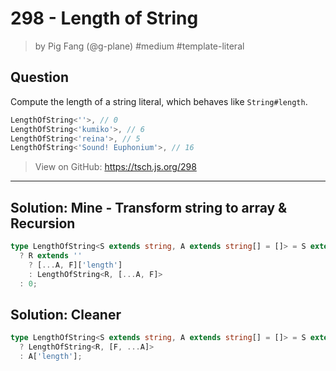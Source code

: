# 298 - Length of String
> by Pig Fang (@g-plane) #medium #template-literal

## Question

Compute the length of a string literal, which behaves like `String#length`.

```ts
LengthOfString<''>, // 0
LengthOfString<'kumiko'>, // 6
LengthOfString<'reina'>, // 5
LengthOfString<'Sound! Euphonium'>, // 16
```


> View on GitHub: https://tsch.js.org/298
---

## Solution: Mine - Transform string to array & Recursion
```ts
type LengthOfString<S extends string, A extends string[] = []> = S extends `${infer F}${infer R}`
  ? R extends ''
    ? [...A, F]['length']
    : LengthOfString<R, [...A, F]>
  : 0;
```

## Solution: Cleaner
```ts
type LengthOfString<S extends string, A extends string[] = []> = S extends `${infer F}${infer R}`
  ? LengthOfString<R, [F, ...A]>
  : A['length'];
```

